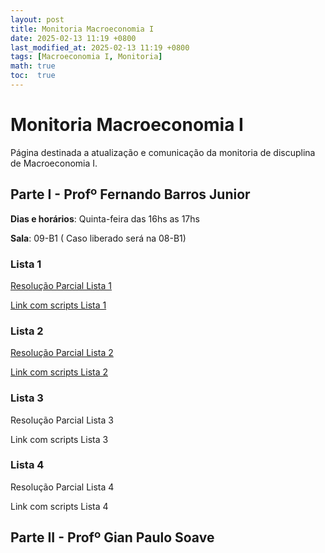 ```yaml
---
layout: post
title: Monitoria Macroeconomia I
date: 2025-02-13 11:19 +0800
last_modified_at: 2025-02-13 11:19 +0800
tags: [Macroeconomia I, Monitoria]
math: true
toc:  true
---
```


# Monitoria Macroeconomia I

Página destinada a atualização e comunicação da monitoria de discuplina de Macroeconomia I.

## Parte I - Profº Fernando Barros Junior

**Dias e horários**: Quinta-feira das 16hs as 17hs

**Sala**: 09-B1 ( Caso liberado será na 08-B1)

### Lista 1

[Resolução Parcial Lista 1](/pdf/Lista_1___Macro_2.pdf)

[Link com scripts Lista 1](https://github.com/yuripassuelo/yuripassuelo.github.io/tree/main/macro_2/lista_1)

### Lista 2

[Resolução Parcial Lista 2](/pdf/Lista_2___Macro_2.pdf)

[Link com scripts Lista 2](https://github.com/yuripassuelo/yuripassuelo.github.io/tree/main/macro_2/lista_2)

### Lista 3

Resolução Parcial Lista 3

Link com scripts Lista 3

### Lista 4

Resolução Parcial Lista 4

Link com scripts Lista 4

## Parte II - Profº Gian Paulo Soave